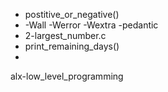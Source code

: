 * postitive_or_negative()
* -Wall -Werror -Wextra -pedantic
* 2-largest_number.c
* print_remaining_days()
* 
alx-low_level_programming
